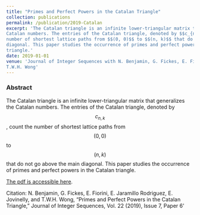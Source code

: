 ```yaml
---
title: "Primes and Perfect Powers in the Catalan Triangle"
collection: publications
permalink: /publication/2019-Catalan
excerpt: 'The Catalan triangle is an infinite lower-triangular matrix that generalizes the
Catalan numbers. The entries of the Catalan triangle, denoted by $$c_{n,k}$$, count the
number of shortest lattice paths from $$(0, 0)$$ to $$(n, k)$$ that do not go above the main
diagonal. This paper studies the occurrence of primes and perfect powers in the Catalan
triangle.'
date: 2019-01-01
venue: 'Journal of Integer Sequences with N. Benjamin, G. Fickes, E. Fiorini, E. Jovinelly, and
T.W.H. Wong'
---
```

### Abstract

The Catalan triangle is an infinite lower-triangular matrix that generalizes the
Catalan numbers. The entries of the Catalan triangle, denoted by $$c_{n,k}$$, count the
number of shortest lattice paths from $$(0, 0)$$ to $$(n, k)$$ that do not go above the main
diagonal. This paper studies the occurrence of primes and perfect powers in the Catalan
triangle.

[The pdf is accessible here](https://www.emis.de/journals/JIS/VOL22/Fiorini/fiorini3.pdf).

Citation: N. Benjamin, G. Fickes, E. Fiorini, E. Jaramillo Rodriguez, E. Jovinelly, and
T.W.H. Wong, “Primes and Perfect Powers in the Catalan Triangle,” Journal of Integer
Sequences, Vol. 22 (2019), Issue 7, Paper 6'
